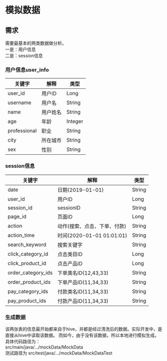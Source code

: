 # 模拟数据

## 需求
需要最基本的两类数据做分析。  
一是：用户信息  
二是：session信息

### 用户信息user_info
| 关键字 | 解释 | 类型 |  
| --------- | --- | --- |
| user_id | 用户ID | Long |
| username | 用户名 | String |
| name | 用户姓名 | String |
| age | 年龄 | Integer |
| professional | 职业 | String |
| city | 所在城市 | String |
| sex | 性别 | String |

### session信息
| 关键字 | 解释 | 类型 |  
| --------- | --- | --- |
| date | 日期(2019-01-01) | String |
| user_id | 用户ID | Long |
| session_id | sessionID | String |
| page_id | 页面ID | Long |
| action | 动作(搜索、点击、下单、付款) | String |
| action_time | 时间(2020-01-01 01:01:01) | String |
| search_keyword | 搜索关键字 | String |
| click_category_id | 点击类目ID | Long |
| click_product_id | 点击产品ID | Long |
| order_category_ids | 下单类名ID(12,43,33) | String |
| order_product_ids | 下单产品ID(11,34,33) | String |
| pay_category_ids | 付款类名ID(11,34,33) | String |
| pay_product_ids | 付款产品ID(11,34,33) | String |

### 生成数据
该两张表的信息最开始都来自于hive，并都是经过清洗后的数据。实际开发中，是直接从hive中读取该数据。
而如今，由于没有该数据，所以本地进行模拟生成。  
具体代码路径为：  
src/main/java/.../mockData/MockData  
测试路径为
src/test/java/.../mockData/MockDataTest


